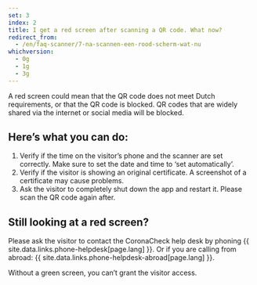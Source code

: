 ```yaml
---
set: 3
index: 2
title: I get a red screen after scanning a QR code. What now?
redirect_from: 
  - /en/faq-scanner/7-na-scannen-een-rood-scherm-wat-nu
whichversion:
  - 0g
  - 1g
  - 3g
---
```

A red screen could mean that the QR code does not meet Dutch requirements, or that the QR code is blocked. QR codes that are widely shared via the internet or social media will be blocked.

## Here’s what you can do:

1. Verify if the time on the visitor’s phone and the scanner are set correctly. Make sure to set the date and time to ‘set automatically’.
2. Verify if the visitor is showing an original certificate. A screenshot of a certificate may cause problems.
3. Ask the visitor to completely shut down the app and restart it. Please scan the QR code again after.

## Still looking at a red screen? 
Please ask the visitor to contact the CoronaCheck help desk by phoning {{ site.data.links.phone-helpdesk[page.lang] }}. Or if you are calling from abroad: {{ site.data.links.phone-helpdesk-abroad[page.lang] }}.  

Without a green screen, you can’t grant the visitor access.

